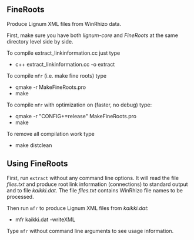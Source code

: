 ## FineRoots

Produce Lignum XML files from WinRhizo data.

First, make sure you have both *lignum-core* and *FineRoots*
at the same directory level side by side. 

To compile extract_linkinformation.cc just type

+ c++  extract_linkinformation.cc -o extract

To compile `mfr` (i.e. make fine roots) type

+  qmake -r MakeFineRoots.pro
+  make

To compile `mfr` with optimization on (faster, no debug) type:

+ qmake -r "CONFIG+=release" MakeFineRoots.pro
+ make

To remove all compilation work type

 + make distclean

## Using FineRoots

First, run `extract` without any command line options. It will read the file *files.txt* and
produce root link information (connections) to standard output and to file *kaikki.dat*. The file
*files.txt* contains WinRhizo file names to be processed.

Then run `mfr` to produce Lignum XML files from *kaikki.dat*:
+ mfr kaikki.dat -writeXML

Type `mfr` without command line arguments to see usage information. 




